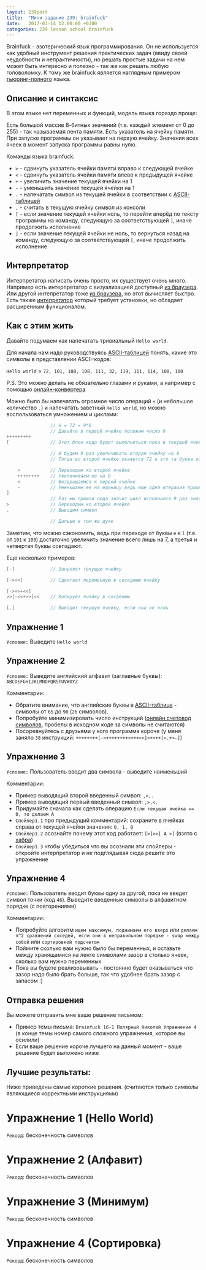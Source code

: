 ```yaml
---
layout: 239post
title:  "Мини-задание 239: brainfuck"
date:   2017-03-14 12:00:00 +0300
categories: 239 lesson school brainfuck
---
```


Brainfuck - эзотерический язык программирования. Он не используется как удобный инструмент решения практических задач (ввиду своей неудобности и непрактичности), но решать простые задачи на нем может быть интересно и полезно - так же как решать любую головоломку.
К тому же brainfuck является наглядным примером [тьюринг-полного](https://ru.wikipedia.org/wiki/%D0%9F%D0%BE%D0%BB%D0%BD%D0%BE%D1%82%D0%B0_%D0%BF%D0%BE_%D0%A2%D1%8C%D1%8E%D1%80%D0%B8%D0%BD%D0%B3%D1%83) языка.

Описание и синтаксис
--------------------

В этом языке нет переменных и функций, модель языка гораздо проще:

Есть большой массив 8-битных значений (т.е. каждый элемент от 0 до 255) - так называемая лента памяти. Есть указатель на ячейку памяти. При запуске программы он указывает на первую ячейку. Значения всех ячеек в момент запуска программы равны нулю.

Команды языка brainfuck:

 - ```>``` - сдвинуть указатель ячейки памяти вправо к следующей ячейке
 - ```<``` - сдвинуть указатель ячейки памяти влево к предыдущей ячейке
 - ```+``` - увеличить значение текущей ячейки на 1
 - ```-``` - уменьшить значение текущей ячейки на 1
 - ```.``` - напечатать символ из текущей ячейки в соответствии с [ASCII-таблицей](http://www.asciitable.com/)
 - ```,``` - считать в текущую ячейку символ из консоли
 - ```[``` - если значение текущей ячейки ноль, то перейти вперёд по тексту программы на команду, следующую за соответствующей ```]```, иначе продолжить исполнение
 - ```]``` - если значение текущей ячейки не ноль, то вернуться назад на команду, следующую за соответствующей ```[```, иначе продолжить исполнение

Интерпретатор
-------------

Интерпретатор написать очень просто, их существует очень много. Например есть интерпретатор с визуализацией доступный [из браузера](http://fatiherikli.github.io/brainfuck-visualizer/). Или другой интепретатор тоже [из браузера](https://copy.sh/brainfuck/), но этот вычисляет быстро. Есть также [интепретатор](https://sites.google.com/site/visualbf/home) который требует установки, но обладает расширенным функционалом.

Как с этим жить
----------------------------

Давайте подумаем как напечатать тривиальный ```Hello world```.

Для начала нам надо руководствуясь [ASCII-таблицей](http://www.asciitable.com/) понять, какие это символы в представлении ASCII-кодов:

```Hello world``` = ```72, 101, 108, 108, 111, 32, 119, 111, 114, 108, 100```
  
P.S. Это можно делать не обязательно глазами и руками, а например с помощью [онлайн-конвертера](https://www.easycalculation.com/ascii-hex.php)

Можно было бы напечатать огромное число операций ```+``` (и небольшое количество ```.```) и напечатать заветный ```Hello world```, но можно воспользоваться умножением и циклами:

```java
                // H = 72 = 9*8
                // Давайте в первой ячейке положим число 9
+++++++++
[               // Этот блок кода будет выполняться пока в текущей ячейке не ноль (в данном случае текущая = первая)

                // И будем 9 раз увеличивать вторую ячейку на 8
                // Тогда во второй ячейке окажется 72 а это та буква которая нам нужна

    >           // Переходим ко второй ячейке
    ++++++++    // Увеличиваем ее на 8
    <           // Возвращаемся к первой ячейке
    -           // Уменьшаем ее на единицу ведь еще одна итерация прошла успешно
]
                // Раз мы пришли сюда значит цикл исполнился 9 раз значит во второй ячейке лежит 72 проверяем:
>               // Переходим ко второй ячейке
.               // Выводим символ

                // Дальше в том же духе
```

Заметим, что можно сэкономить, ведь при переходе от буквы ```e``` к ```l``` (т.е. от ```101``` к ```108```) достаточно увеличить значение всего лишь на 7, а третья и четвертая буквы совпадают.

Еще несколько примеров:

```java
[-]             // Зануляет текущую ячейку
```

```java
[->+<]          // Сдвигает переменную в соседнюю ячейку
```

```java
[->+>+<<]
>>[-<<+>>]<<    // Копирует ячейку в сосденюю
```

```java
[.]             // Выводит текущую ячейку, если она не ноль
```

Упражнение 1
------------

```Условие:``` Выведите ```Hello world```

Упражнение 2
------------

```Условие:``` Выведите английский алфавит (заглавные буквы): ```ABCDEFGHIJKLMNOPQRSTUVWXYZ```

Комментарии:

 - Обратите внимание, что английские буквы в [ASCII-таблице](http://www.asciitable.com/) - символы от ```65``` до ```90``` (```26``` символов).
 - Попробуйте минимизировать число инструкций ([онлайн счетовод символов](http://simvoli.net/), пробелы в исходном коде за символы не считаются)
 - Посоревнуйтесь с друзьями у кого программа короче (у меня заняло ```38``` инструкций: ```++++++++[->++++++++>+++<<]>+>++[<.+>-]```)
 
Упражнение 3
------------

```Условие:``` Пользователь вводит два символа - выведите наименьший

Комментарии:

 - Пример выводящий второй введенный символ: ```,>,.```
 - Пример выводящий первый введенный символ: ```,>,<.```
 - Придумайте сначала как сделать операцию ```Если текущая ячейка == 0, то делаем А```
 - ```Спойлер1.1``` про предыдущий комментарий: сохраните в ячейках справа от текущей ячейки значения: ```0, 1, 0```
 - ```Спойлер1.2``` осознайте почему этот код работает: ```[>]>>[ A >]``` (взято с [хабра](https://habrahabr.ru/post/135561/))
 - ```Спойлер1.3``` чтобы убедиться что вы осознали эти спойлеры - откройте интерпретатор и не подглядывая сюда решите это упражнение


Упражнение 4
------------
 
```Условие:``` Пользователь вводит буквы одну за другой, пока не введет символ точки (код ```46```). Выведите введенные символы в алфавитном порядке (с повторениями)

Комментарии:

 - Попробуйте алгоритм ```ищем максимум, поднимаем его вверх``` или ```делаем n^2 сравнений соседей, если они в неправильном порядке - swap между собой``` или ```сортировкой подсчетом```
 - Поймите сколько вам нужно было бы переменных, и оставьте между хранящамися на ленте символами зазор в столько ячеек, сколько вам нужно переменных
 - Пока вы будете реализовывать - постоянно будет оказываться что зазор надо было брать больше, так что удобнее брать зазор с запасом :)

Отправка решения
----------------

Вы можете отправить мне ваше решение письмом:

 - Пример темы письма: ```Brainfuck 16-1 Полярный Николай Упражнение 4``` (в конце темы номер самого сложного упражнения, которое вы осилили)
 - Если ваше решение короче лучшего на данный момент - ваше решение будет выложено ниже

Лучшие результаты:
------------------

Ниже приведены самые короткие решения. (считаются только символы являющиеся корректными инструкциями)

Упражнение 1 (Hello World)
==========================

```Рекорд```: бесконечность символов

Упражнение 2 (Алфавит)
======================

```Рекорд```: бесконечность символов

Упражнение 3 (Минимум)
======================

```Рекорд```: бесконечность символов

Упражнение 4 (Сортировка)
=========================

```Рекорд```: бесконечность символов
